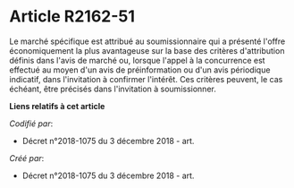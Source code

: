 # Article R2162-51

Le marché spécifique est attribué au soumissionnaire qui a présenté l'offre économiquement la plus avantageuse sur la base
des critères d'attribution définis dans l'avis de marché ou, lorsque l'appel à la concurrence est effectué au moyen d'un avis
de préinformation ou d'un avis périodique indicatif, dans l'invitation à confirmer l'intérêt. Ces critères peuvent, le cas
échéant, être précisés dans l'invitation à soumissionner.

**Liens relatifs à cet article**

_Codifié par_:

  - Décret n°2018-1075 du 3 décembre 2018 - art.

_Créé par_:

  - Décret n°2018-1075 du 3 décembre 2018 - art.
